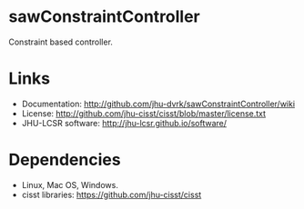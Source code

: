 sawConstraintController
=======================

Constraint based controller.

Links
=====
 * Documentation: http://github.com/jhu-dvrk/sawConstraintController/wiki
 * License: http://github.com/jhu-cisst/cisst/blob/master/license.txt
 * JHU-LCSR software: http://jhu-lcsr.github.io/software/
 
Dependencies
============
 * Linux, Mac OS, Windows.
 * cisst libraries: https://github.com/jhu-cisst/cisst
